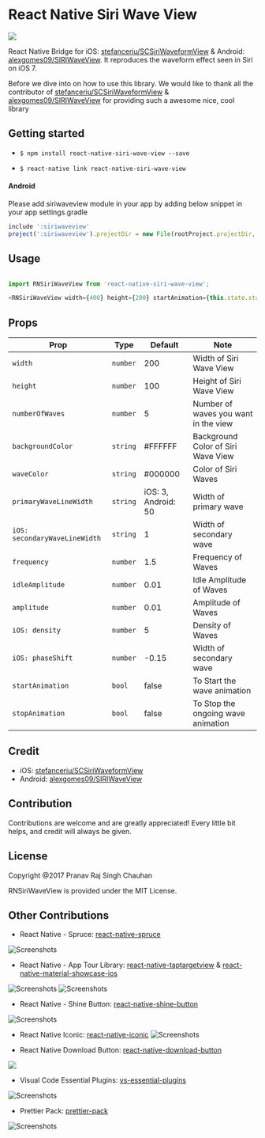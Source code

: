 
# React Native Siri Wave View

<img src="https://cdn.dribbble.com/users/341264/screenshots/2203511/wave.gif" />

React Native Bridge for iOS: [stefanceriu/SCSiriWaveformView](https://github.com/stefanceriu/SCSiriWaveformView) & Android: [alexgomes09/SIRIWaveView](https://github.com/alexgomes09/SIRIWaveView). It reproduces the waveform effect seen in Siri on iOS 7.

Before we dive into on how to use this library. We would like to thank all the contributor of [stefanceriu/SCSiriWaveformView](https://github.com/stefanceriu/SCSiriWaveformView) & [alexgomes09/SIRIWaveView](https://github.com/alexgomes09/SIRIWaveView) for providing such a awesome nice, cool library

## Getting started

- `$ npm install react-native-siri-wave-view --save`

- `$ react-native link react-native-siri-wave-view`

#### Android
Please add siriwaveview module in your app by adding below snippet in your app settings.gradle

```javascript
include ':siriwaveview'
project(':siriwaveview').projectDir = new File(rootProject.projectDir, '../node_modules/react-native-siri-wave-view/android/SIRIWaveView/siriwaveview')
```

## Usage

```javascript

import RNSiriWaveView from 'react-native-siri-wave-view';

<RNSiriWaveView width={400} height={200} startAnimation={this.state.startAnimation} stopAnimation={this.state.stopAnimation} />

```

## Props


| Prop              | Type       | Default | Note                                                                                                       |
| ----------------- | ---------- | ------- | ---------------------------------------------------------------------------------------------------------- |
| `width`           | `number`     |    200     | Width of Siri Wave View |
| `height`       | `number`     |    100     | Height of Siri Wave View                                                         |
| `numberOfWaves`     | `number` |   5      | Number of waves you want in the view                                       |
| `backgroundColor` | `string` |    #FFFFFF     | Background Color of Siri Wave View           |  |
| `waveColor`    | `string`     |   #000000      | Color of Siri Waves                                        |  |
| `primaryWaveLineWidth`      | `string`     |   iOS: 3, Android: 50      | Width of primary wave
| `iOS: secondaryWaveLineWidth`      | `string`     |   1      | Width of secondary wave |
| `frequency`      | `number`     |    1.5     | Frequency of Waves |
| `idleAmplitude`      | `number`     |    0.01     | Idle Amplitude of Waves |
| `amplitude`      | `number`     |    0.01     | Amplitude of Waves |
| `iOS: density`      | `number`     |     5    | Density of Waves |
| `iOS: phaseShift`      | `number`     |   -0.15      | Width of secondary wave |
| `startAnimation`      | `bool`     |    false     | To Start the wave animation |
| `stopAnimation`      | `bool`     |   false      | To Stop the ongoing wave animation |


## Credit
- iOS: [stefanceriu/SCSiriWaveformView](https://github.com/stefanceriu/SCSiriWaveformView)
- Android: [alexgomes09/SIRIWaveView](https://github.com/alexgomes09/SIRIWaveView)

## Contribution
Contributions are welcome and are greatly appreciated! Every little bit helps, and credit will always be given.

## License
Copyright @2017 Pranav Raj Singh Chauhan

RNSiriWaveView is provided under the MIT License.



## Other Contributions
- React Native - Spruce: [react-native-spruce](https://github.com/prscX/react-native-spruce)

![Screenshots](https://github.com/willowtreeapps/spruce-ios/raw/master/imgs/extensibility-tests.gif)

- React Native - App Tour Library: [react-native-taptargetview](https://github.com/prscX/react-native-taptargetview) & [react-native-material-showcase-ios](https://github.com/prscX/react-native-material-showcase-ios)

![Screenshots](https://github.com/KeepSafe/TapTargetView/raw/master/.github/video.gif)
![Screenshots](https://github.com/aromajoin/material-showcase-ios/raw/master/art/material-showcase.gif?raw=true)

- React Native - Shine Button: [react-native-shine-button](https://github.com/prscX/react-native-shine-button)

![Screenshots](https://raw.githubusercontent.com/ChadCSong/ShineButton/master/demo_shine_others.gif)

- React Native Iconic: [react-native-iconic](https://github.com/prscX/react-native-iconic)
![Screenshots](https://camo.githubusercontent.com/b18993cbfe91de8abdc0019dc9a6cd44707eec21/68747470733a2f2f6431337961637572716a676172612e636c6f756466726f6e742e6e65742f75736572732f3338313133332f73637265656e73686f74732f313639363538302f766266706f70666c6174627574746f6e332e676966)

- React Native Download Button: [react-native-download-button](https://github.com/prscX/react-native-download-button)

![](https://github.com/fenjuly/ArrowDownloadButton/raw/master/screenshots/arrowdownloadbutton.gif)


- Visual Code Essential Plugins: [vs-essential-plugins](https://github.com/prscX/vs-essential-plugins)

![Screenshots](https://pbs.twimg.com/profile_images/922911523328081920/jEKFRPKV_400x400.jpg)

- Prettier Pack: [prettier-pack](https://github.com/prscX/prettier-pack)

![Screenshots](https://raw.githubusercontent.com/prettier/prettier-logo/master/images/prettier-banner-light.png)
